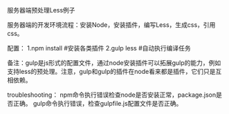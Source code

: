 服务器端预处理Less例子

服务器端的开发环境流程：安装Node，安装插件，编写Less，生成css，引用css。

配置：
1.npm install  #安装各类插件 
2.gulp less	   #自动执行编译任务

备注：gulp是js形式的配置文件，通过node安装插件可以拓展gulp的能力，例如支持less的预处理。注意，gulp和gulp的插件在node看来都是插件，它们只是互相依赖。

troubleshooting：
npm命令执行错误检查node是否安装正常，package.json是否正确。
gulp命令执行错误，检查gulpfile.js配置文件是否正确。

